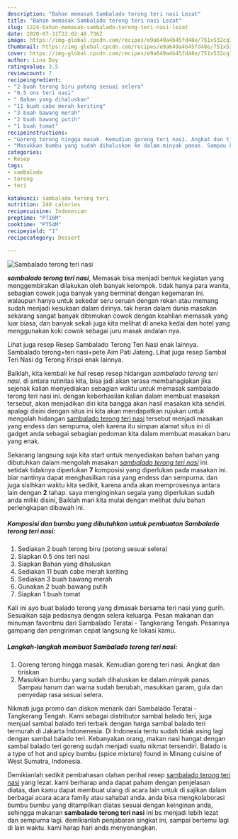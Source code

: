 ```yaml
---
description: "Bahan memasak Sambalado terong teri nasi Lezat"
title: "Bahan memasak Sambalado terong teri nasi Lezat"
slug: 1224-bahan-memasak-sambalado-terong-teri-nasi-lezat
date: 2020-07-31T22:02:48.736Z
image: https://img-global.cpcdn.com/recipes/e9a649a4b45fd48e/751x532cq70/sambalado-terong-teri-nasi-foto-resep-utama.jpg
thumbnail: https://img-global.cpcdn.com/recipes/e9a649a4b45fd48e/751x532cq70/sambalado-terong-teri-nasi-foto-resep-utama.jpg
cover: https://img-global.cpcdn.com/recipes/e9a649a4b45fd48e/751x532cq70/sambalado-terong-teri-nasi-foto-resep-utama.jpg
author: Lina Day
ratingvalue: 3.5
reviewcount: 7
recipeingredient:
- "2 buah terong biru potong sesuai selera"
- "0.5 ons teri nasi"
- " Bahan yang dihaluskan"
- "11 buah cabe merah keriting"
- "3 buah bawang merah"
- "2 buah bawang putih"
- "1 buah tomat"
recipeinstructions:
- "Goreng terong hingga masak. Kemudian goreng teri nasi. Angkat dan tiriskan"
- "Masukkan bumbu yang sudah dihaluskan ke dalam.minyak panas. Sampau harum dan warna sudah berubah, masukkan garam, gula dan penyedap rasa sesuai selera."
categories:
- Resep
tags:
- sambalado
- terong
- teri

katakunci: sambalado terong teri 
nutrition: 240 calories
recipecuisine: Indonesian
preptime: "PT16M"
cooktime: "PT54M"
recipeyield: "1"
recipecategory: Dessert

---
```



![Sambalado terong teri nasi](https://img-global.cpcdn.com/recipes/e9a649a4b45fd48e/751x532cq70/sambalado-terong-teri-nasi-foto-resep-utama.jpg)

<b><i>sambalado terong teri nasi</i></b>, Memasak bisa menjadi bentuk kegiatan yang menggembirakan dilakukan oleh banyak kelompok. tidak hanya para wanita, sebagian cowok juga banyak yang berminat dengan kegemaran ini. walaupun hanya untuk sekedar seru seruan dengan rekan atau memang sudah menjadi kesukaan dalam dirinya. tak heran dalam dunia masakan sekarang sangat banyak ditemukan cowok dengan keahlian memasak yang luar biasa, dan banyak sekali juga kita melihat di aneka kedai dan hotel yang menggunakan koki cowok sebagai juru masak andalan nya.

Lihat juga resep Resep Sambalado Terong Teri Nasi enak lainnya. Sambalado terong+teri nasi+pete Aim Pati Jateng. Lihat juga resep Sambal Teri Nasi dg Terong Krispi enak lainnya.

Baiklah, kita kembali ke hal resep resep hidangan <i>sambalado terong teri nasi</i>. di antara rutinitas kita, bisa jadi akan terasa membahagiakan jika sejenak kalian menyediakan sebagian waktu untuk memasak sambalado terong teri nasi ini. dengan keberhasilan kalian dalam membuat masakan tersebut, akan menjadikan diri kita bangga akan hasil masakan kita sendiri. apalagi disini dengan situs ini kita akan mendapatkan rujukan untuk mengolah hidangan <u>sambalado terong teri nasi</u> tersebut menjadi masakan yang endess dan sempurna, oleh karena itu simpan alamat situs ini di gadget anda sebagai sebagian pedoman kita dalam membuat masakan baru yang enak.


Sekarang langsung saja kita start untuk menyediakan bahan bahan yang dibutuhkan dalam mengolah masakan <u><i>sambalado terong teri nasi</i></u> ini. setidak tidaknya diperlukan <b>7</b> komposisi yang diperlukan pada masakan ini. biar nantinya dapat menghasilkan rasa yang endess dan sempurna. dan juga sisihkan waktu kita sedikit, karena anda akan memprosesnya antara lain dengan <b>2</b> tahap. saya menginginkan segala yang diperlukan sudah anda miliki disini, Baiklah mari kita mulai dengan melihat dulu bahan perlengkapan dibawah ini.

<!--inarticleads1-->

##### Komposisi dan bumbu yang dibutuhkan untuk pembuatan Sambalado terong teri nasi:

1. Sediakan 2 buah terong biru (potong sesuai selera)
1. Siapkan 0.5 ons teri nasi
1. Siapkan  Bahan yang dihaluskan
1. Sediakan 11 buah cabe merah keriting
1. Sediakan 3 buah bawang merah
1. Gunakan 2 buah bawang putih
1. Siapkan 1 buah tomat


Kali ini ayo buat balado terong yang dimasak bersama teri nasi yang gurih. Sesuaikan saja pedasnya dengan selera keluarga. Pesan makanan dan minuman favoritmu dari Sambalado Teratai - Tangkerang Tengah. Pesannya gampang dan pengiriman cepat langsung ke lokasi kamu. 

<!--inarticleads2-->

##### Langkah-langkah membuat Sambalado terong teri nasi:

1. Goreng terong hingga masak. Kemudian goreng teri nasi. Angkat dan tiriskan
1. Masukkan bumbu yang sudah dihaluskan ke dalam.minyak panas. Sampau harum dan warna sudah berubah, masukkan garam, gula dan penyedap rasa sesuai selera.


Nikmati juga promo dan diskon menarik dari Sambalado Teratai - Tangkerang Tengah. Kami sebagai distributor sambal balado teri, juga menjual sambal balado teri terbaik dengan harga sambal balado teri termurah di Jakarta Indonenesia. Di Indonesia tentu sudah tidak asing lagi dengan sambal balado teri. Kebanyakan orang, makan nasi hangat dengan sambal balado teri goreng sudah menjadi suatu nikmat tersendiri. Balado is a type of hot and spicy bumbu (spice mixture) found in Minang cuisine of West Sumatra, Indonesia. 

Demikianlah sedikit pembahasan olahan perihal resep <u>sambalado terong teri nasi</u> yang lezat. kami berharap anda dapat paham dengan penjelasan diatas, dan kamu dapat membuat ulang di acara lain untuk di sajikan dalam berbagai acara acara family atau sahabat anda. anda bisa mengkolaborasi bumbu bumbu yang ditampilkan diatas sesuai dengan keinginan anda, sehingga makanan <b>sambalado terong teri nasi</b> ini bs menjadi lebih lezat dan sempurna lagi. demikianlah penjabaran singkat ini, sampai bertemu lagi di lain waktu. kami harap hari anda menyenangkan.
